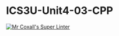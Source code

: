 # ICS3U-Unit4-03-CPP

[![Mr Coxall's Super Linter](https://github.com/Emmanuel-Fofeyin/ICS3U-Unit4-03-CPP/workflows/Mr%20Coxall's%20Super%20Linter/badge.svg)](https://github.com/Emmanuel-Fofeyin/ICS3U-Unit4-03-CPP/actions/)
